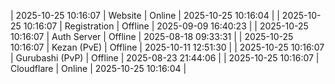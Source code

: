 | 2025-10-25 10:16:07 | Website | Online | 2025-10-25 10:16:04 |
| 2025-10-25 10:16:07 | Registration | Offline | 2025-09-09 16:40:23 |
| 2025-10-25 10:16:07 | Auth Server | Offline | 2025-08-18 09:33:31 |
| 2025-10-25 10:16:07 | Kezan (PvE) | Offline | 2025-10-11 12:51:30 |
| 2025-10-25 10:16:07 | Gurubashi (PvP) | Offline | 2025-08-23 21:44:06 |
| 2025-10-25 10:16:07 | Cloudflare | Online | 2025-10-25 10:16:04 |
